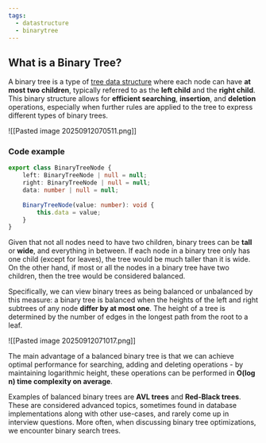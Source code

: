 ```yaml
---
tags:
  - datastructure
  - binarytree
---
```


## What is a Binary Tree?

A binary tree is a type of [tree data structure](https://interviewing.io/trees-interview-questions) where each node can have **at most two children**, typically referred to as the **left child** and the **right child**. This binary structure allows for **efficient searching**, **insertion**, and **deletion** operations, especially when further rules are applied to the tree to express different types of binary trees.

![[Pasted image 20250912070511.png]]
### Code example

```typescript
export class BinaryTreeNode {
    left: BinaryTreeNode | null = null;
    right: BinaryTreeNode | null = null;
    data: number | null = null;
  
    BinaryTreeNode(value: number): void {
        this.data = value;
    }
}
```

Given that not all nodes need to have two children, binary trees can be **tall** or **wide**, and everything in between. If each node in a binary tree only has one child (except for leaves), the tree would be much taller than it is wide. On the other hand, if most or all the nodes in a binary tree have two children, then the tree would be considered balanced.

Specifically, we can view binary trees as being balanced or unbalanced by this measure: a binary tree is balanced when the heights of the left and right subtrees of any node **differ by at most one**. The height of a tree is determined by the number of edges in the longest path from the root to a leaf.

![[Pasted image 20250912071017.png]]

The main advantage of a balanced binary tree is that we can achieve optimal performance for searching, adding and deleting operations - by maintaining logarithmic height, these operations can be performed in **O(log n) time complexity on average**.

Examples of balanced binary trees are **AVL trees** and **Red-Black trees**. These are considered advanced topics, sometimes found in database implementations along with other use-cases, and rarely come up in interview questions. More often, when discussing binary tree optimizations, we encounter binary search trees.